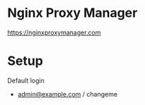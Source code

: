 #  Nginx Proxy Manager
https://nginxproxymanager.com

# Setup
Default login
- admin@example.com / changeme